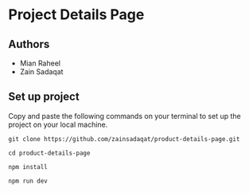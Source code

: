 # Project Details Page

## Authors 
- Mian Raheel  
- Zain Sadaqat 

## Set up project
Copy and paste the following commands on your terminal to set up the project on your local machine.

```
git clone https://github.com/zainsadaqat/product-details-page.git
```

```
cd product-details-page
```

```
npm install
```

```
npm run dev
```

